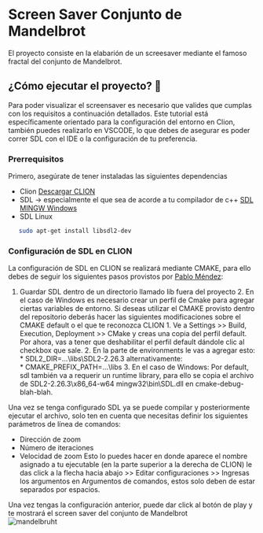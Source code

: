 # Screen Saver Conjunto de Mandelbrot
El proyecto consiste en la elabarión de un screesaver mediante el famoso fractal del conjunto de Mandelbrot.

## ¿Cómo ejecutar el proyecto? 🚀
Para poder visualizar el screensaver es necesario que valides que cumplas con los requisitos a continuación detallados. Este tutorial está específicamente orientado para la configuración del entorno en Clion, también puedes realizarlo en VSCODE, lo que debes de asegurar es poder correr SDL con el IDE o la configuración de tu preferencia.

### Prerrequisitos
Primero, asegúrate de tener instaladas las siguientes dependencias

* Clion 
[Descargar CLION](https://www.oracle.com/java/technologies/javase/jdk18-archive-downloads.html)
* SDL → especialmente el que sea de acorde a tu compilador de c++
[SDL MINGW Windows](https://github.com/libsdl-org/SDL/releases/download/release-2.26.4/SDL2-devel-2.26.4-mingw.zip)
* SDL Linux
 ```sh
    sudo apt-get install libsdl2-dev
  ```

### Configuración de SDL en CLION
La configuración de SDL en CLION se realizará mediante CMAKE, para ello debes de seguir los siguientes pasos provistos por [Pablo Méndez](https://github.com/El-Mendez/Paralela-Proyecto1/blob/main/CMakeLists.txt):

 1. Guardar SDL dentro de un directorio llamado lib fuera del proyecto
          2. En el caso de Windows es necesario crear un perfil de Cmake para agregar ciertas variables de entorno. Si deseas utilizar el CMAKE provisto dentro del              repositorio deberás hacer las siguientes modificaciones sobre el CMAKE default o el que te reconozca CLION
                1. Ve a Settings >> Build, Execution, Deployment >> CMake y creas una copia del perfil default. Por ahora, vas a tener que deshabilitar el perfil                      default dándole clic al checkbox que sale.
                2. En la parte de environments le vas a agregar esto:
                     * SDL2_DIR=...\libs\SDL2-2.26.3 
                     alternativamente:  
                     * CMAKE_PREFIX_PATH=...\libs 
           3. En el caso de Windows: Por default, sdl también va a requerir un runtime library, para ello se copia el archivo de  SDL2-2.26.3\x86_64-w64          mingw32\bin\SDL.dll en cmake-debug-blah-blah.
        
Una vez se tenga configurado SDL ya se puede compilar y posteriormente ejecutar el archivo, solo ten en cuenta que necesitas definir los siguientes parámetros de línea de comandos:
* Dirección de zoom
* Número de iteraciones
* Velocidad de zoom
Esto lo puedes hacer en donde aparece el nombre asignado a tu ejecutable (en la parte superior a la derecha de CLION) le das click a la flecha hacia abajo >> Editar configuraciones >> Ingresas los argumentos en Argumentos de comandos, estos solo deben de estar separados por espacios.

Una vez tengas la configuración anterior, puede dar click al botón de play y te mostrará el screen saver del conjunto de Mandelbrot<br/>
![mandelbruht](https://user-images.githubusercontent.com/54918136/227076621-09f7e87f-f7e0-46cf-950c-3814883fe863.png)


